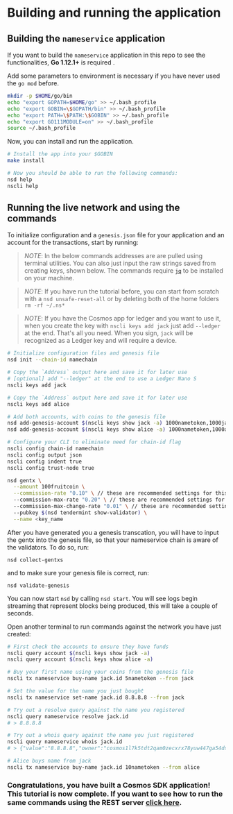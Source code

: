 # Building and running the application

## Building the `nameservice` application

If you want to build the `nameservice` application in this repo to see the functionalities, **Go 1.12.1+** is required .

Add some parameters to environment is necessary if you have never used the `go mod` before.

```bash
mkdir -p $HOME/go/bin
echo "export GOPATH=$HOME/go" >> ~/.bash_profile
echo "export GOBIN=\$GOPATH/bin" >> ~/.bash_profile
echo "export PATH=\$PATH:\$GOBIN" >> ~/.bash_profile
echo "export GO111MODULE=on" >> ~/.bash_profile
source ~/.bash_profile
```

Now, you can install and run the application.

```bash
# Install the app into your $GOBIN
make install

# Now you should be able to run the following commands:
nsd help
nscli help
```

## Running the live network and using the commands

To initialize configuration and a `genesis.json` file for your application and an account for the transactions, start by running:

> _*NOTE*_: In the below commands addresses are are pulled using terminal utilities. You can also just input the raw strings saved from creating keys, shown below. The commands require [`jq`](https://stedolan.github.io/jq/download/) to be installed on your machine.

> _*NOTE*_: If you have run the tutorial before, you can start from scratch with a `nsd unsafe-reset-all` or by deleting both of the home folders `rm -rf ~/.ns*`

> _*NOTE*_: If you have the Cosmos app for ledger and you want to use it, when you create the key with `nscli keys add jack` just add `--ledger` at the end. That's all you need. When you sign, `jack` will be recognized as a Ledger key and will require a device. 

```bash
# Initialize configuration files and genesis file
nsd init --chain-id namechain

# Copy the `Address` output here and save it for later use 
# [optional] add "--ledger" at the end to use a Ledger Nano S 
nscli keys add jack

# Copy the `Address` output here and save it for later use
nscli keys add alice

# Add both accounts, with coins to the genesis file
nsd add-genesis-account $(nscli keys show jack -a) 1000nametoken,1000jackcoin
nsd add-genesis-account $(nscli keys show alice -a) 1000nametoken,1000alicecoin

# Configure your CLI to eliminate need for chain-id flag
nscli config chain-id namechain
nscli config output json
nscli config indent true
nscli config trust-node true

nsd gentx \
  --amount 100fruitcoin \
  --commission-rate "0.10" \ // these are recommended settings for this tutorial, you change them if you want, 1.00 = 100%
  --commission-max-rate "0.20" \ // these are recommended settings for this tutorial, you change them if you want, 1.00 = 100%
  --commission-max-change-rate "0.01" \ // these are recommended settings for this tutorial, you change them if you want, 1.00 = 100%
  --pubkey $(nsd tendermint show-validator) \
  --name <key_name
```

After you have generated you a genesis transcation, you will have to input the gentx into the genesis file, so that your nameservice chain is aware of the validators. To do so, run:

```nsd collect-gentxs```

and to make sure your genesis file is correct, run:

```nsd validate-genesis```

You can now start `nsd` by calling `nsd start`. You will see logs begin streaming that represent blocks being produced, this will take a couple of seconds.

Open another terminal to run commands against the network you have just created:

```bash
# First check the accounts to ensure they have funds
nscli query account $(nscli keys show jack -a) 
nscli query account $(nscli keys show alice -a) 

# Buy your first name using your coins from the genesis file
nscli tx nameservice buy-name jack.id 5nametoken --from jack 

# Set the value for the name you just bought
nscli tx nameservice set-name jack.id 8.8.8.8 --from jack 

# Try out a resolve query against the name you registered
nscli query nameservice resolve jack.id
# > 8.8.8.8

# Try out a whois query against the name you just registered
nscli query nameservice whois jack.id
# > {"value":"8.8.8.8","owner":"cosmos1l7k5tdt2qam0zecxrx78yuw447ga54dsmtpk2s","price":[{"denom":"nametoken","amount":"5"}]}

# Alice buys name from jack
nscli tx nameservice buy-name jack.id 10nametoken --from alice 
```

### Congratulations, you have built a Cosmos SDK application! This tutorial is now complete. If you want to see how to run the same commands using the REST server [click here](run-rest.md).
